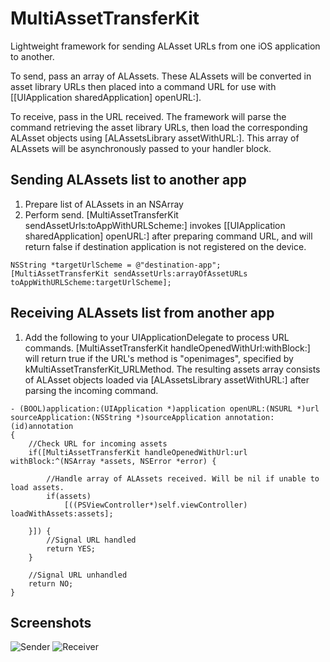 MultiAssetTransferKit
=====================

Lightweight framework for sending ALAsset URLs from one iOS application to another.

To send, pass an array of ALAssets. These ALAssets will be converted in asset library URLs then placed into a command URL for use with [[UIApplication sharedApplication] openURL:].

To receive, pass in the URL received. The framework will parse the command retrieving the asset library URLs, then load the corresponding ALAsset objects using [ALAssetsLibrary assetWithURL:]. This array of ALAssets will be asynchronously passed to your handler block.

Sending ALAssets list to another app
-----------------------

1. Prepare list of ALAssets in an NSArray
2. Perform send. [MultiAssetTransferKit sendAssetUrls:toAppWithURLScheme:] invokes [[UIApplication sharedApplication] openURL:] after preparing command URL, and will return false if destination application is not registered on the device.

```
NSString *targetUrlScheme = @"destination-app";
[MultiAssetTransferKit sendAssetUrls:arrayOfAssetURLs toAppWithURLScheme:targetUrlScheme];
```



Receiving ALAssets list from another app
-----------------------
1. Add the following to your UIApplicationDelegate to process URL commands. [MultiAssetTransferKit handleOpenedWithUrl:withBlock:] will return true if the URL's method is "openimages", specified by kMultiAssetTransferKit_URLMethod. The resulting assets array consists of ALAsset objects loaded via [ALAssetsLibrary assetWithURL:] after parsing the incoming command.

```
- (BOOL)application:(UIApplication *)application openURL:(NSURL *)url sourceApplication:(NSString *)sourceApplication annotation:(id)annotation
{
    //Check URL for incoming assets
    if([MultiAssetTransferKit handleOpenedWithUrl:url withBlock:^(NSArray *assets, NSError *error) {
    
        //Handle array of ALAssets received. Will be nil if unable to load assets.
        if(assets)
            [((PSViewController*)self.viewController) loadWithAssets:assets];
    
    }]) {
        //Signal URL handled
        return YES;
    }
    
    //Signal URL unhandled
    return NO;
}
```

Screenshots
-----------------------
![Sender](https://raw.github.com/JBLatenight/MultiAssetTransferKit/master/SenderScreenshot.png)
![Receiver](https://raw.github.com/JBLatenight/MultiAssetTransferKit/master/ReceivererScreenshot.png)


